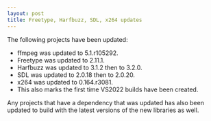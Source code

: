 ```yaml
---
layout: post
title: Freetype, Harfbuzz, SDL, x264 updates
---
```


The following projects have been updated:
* ffmpeg was updated to  5.1.r105292.
* Freetype was updated to 2.11.1.
* Harfbuzz was updated to 3.1.2 then to 3.2.0.
* SDL was updated to 2.0.18 then to 2.0.20.
* x264 was updated to 0.164.r3081.
* This also marks the first time VS2022 builds have been created.

Any projects that have a dependency that was updated has also been updated to build with the latest versions of the new libraries as well.